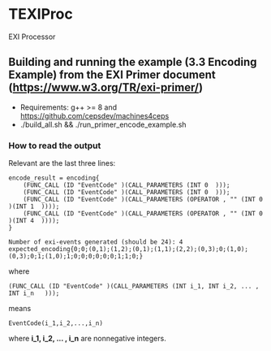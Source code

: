 # TEXIProc
EXI Processor


## Building and running the example (3.3 Encoding Example) from the EXI Primer document (https://www.w3.org/TR/exi-primer/)
- Requirements: g++ >= 8 and https://github.com/cepsdev/machines4ceps
- ./build_all.sh && ./run_primer_encode_example.sh 

### How to read the output

Relevant are the last three lines:

```
encode_result = encoding{
    (FUNC_CALL (ID "EventCode" )(CALL_PARAMETERS (INT 0  )));
    (FUNC_CALL (ID "EventCode" )(CALL_PARAMETERS (INT 0  )));
    (FUNC_CALL (ID "EventCode" )(CALL_PARAMETERS (OPERATOR , "" (INT 0  )(INT 1  ))));
    (FUNC_CALL (ID "EventCode" )(CALL_PARAMETERS (OPERATOR , "" (INT 0  )(INT 4  ))));
}

Number of exi-events generated (should be 24): 4
expected_encoding{0;0;(0,1);(1,2);(0,1);(1,1);(2,2);(0,3);0;(1,0);(0,3);0;1;(1,0);1;0;0;0;0;0;0;1;1;0;}
```

where


```
(FUNC_CALL (ID "EventCode" )(CALL_PARAMETERS (INT i_1, INT i_2, ... , INT i_n   )));
```

means

```
EventCode(i_1,i_2,...,i_n)
```

where __i_1, i_2, ... , i_n__  are nonnegative integers.


